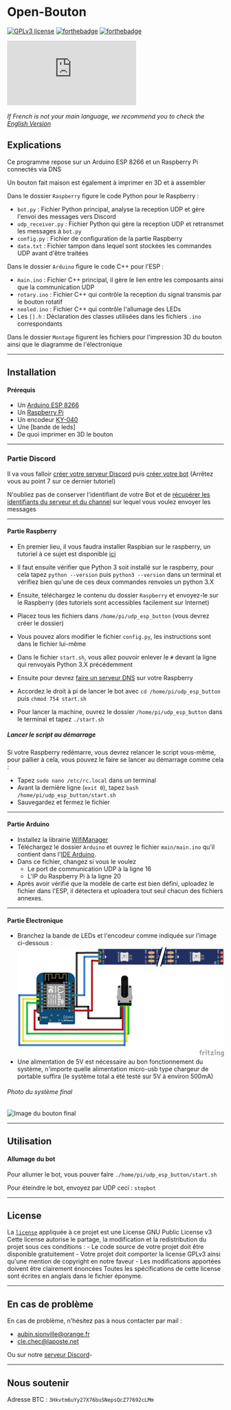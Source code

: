 Open-Bouton
===========
[![GPLv3 license](https://img.shields.io/badge/License-GPLv3-blue.svg)](http://perso.crans.org/besson/LICENSE.html)
[![forthebadge](https://forthebadge.com/images/badges/made-with-c-plus-plus.svg)](https://forthebadge.com) [![forthebadge](https://forthebadge.com/images/badges/made-with-python.svg)](https://forthebadge.com)

[![N|Solid](https://www.lab-ouest.org/tiki-download_file.php?fileId=141&display)](https://www.lab-ouest.org/)

*If French is not your main language, we recommend you to check the [English Version](README_en.md)*

Explications
------------
Ce programme repose sur un Arduino ESP 8266 et un Raspberry Pi connectés via DNS

Un bouton fait maison est également à imprimer en 3D et à assembler

Dans le dossier `Raspberry` figure le code Python pour le Raspberry :
- `bot.py` : Fichier Python principal, analyse la reception UDP et gère l'envoi des messages vers Discord
- `udp_receiver.py` : Fichier Python qui gère la reception UDP et retransmet les messages à `bot.py`
- `config.py` : Fichier de configuration de la partie Raspberry
- `data.txt` : Fichier tampon dans lequel sont stockées les commandes UDP avant d'être traitées

Dans le dossier `Arduino` figure le code C++ pour l'ESP :
- `m̀ain.ino` : Fichier C++ principal, il gère le lien entre les composants ainsi que la communication UDP
- `rotary.ino` : Fichier C++ qui contrôle la reception du signal transmis par le bouton rotatif
- `neoled.ino` : Fichier C++ qui contrôle l'allumage des LEDs
- Les `[].h` : Déclaration des classes utilisées dans les fichiers `.ino` correspondants

Dans le dossier `Montage` figurent les fichiers pour l'impression 3D du bouton ainsi que le diagramme de l'électronique


---
Installation
------------
#### Prérequis

- Un [Arduino ESP 8266](https://www.banggood.com/Geekcreit-D1-Mini-NodeMcu-Lua-WIFI-ESP8266-Development-Board-Module-p-1044858.html?akmClientCountry=FR&p=RA18043558422201601Y&cur_warehouse=CN)
- Un [Raspberry Pi](https://www.amazon.fr/Raspberry-Pi-Official-Desktop-Starter/dp/B01CI5879A/)
- Un encodeur [KY-040](https://www.banggood.com/5Pcs-5V-KY-040-Rotary-Encoder-Module-AVR-PIC-p-951151.html?akmClientCountry=FR&p=RA18043558422201601Y&cur_warehouse=CN)
- Une [bande de leds]
- De quoi imprimer en 3D le bouton

---
### Partie Discord

Il va vous falloir [créer votre serveur Discord](https://www.supinfo.com/articles/single/10420-creer-serveur-discord) puis [créer votre bot](https://dylanbonjean.wordpress.com/2018/01/05/bot-discord/) (Arrêtez vous au point 7 sur ce dernier tutoriel)

N'oubliez pas de conserver l'identifiant de votre Bot et de [récupérer les identifiants du serveur et du channel](https://support.discord.com/hc/fr/articles/206346498-O%C3%B9-trouver-l-ID-de-mon-compte-utilisateur-serveur-message-) sur lequel vous voulez envoyer les messages

---
#### Partie Raspberry

- En premier lieu, il vous faudra installer Raspbian sur le raspberry, un tutoriel à ce sujet est disponible [ici](https://www.raspberrypi-france.fr/guide/installer-raspbian-raspberry-pi/)

- Il faut ensuite vérifier que Python 3 soit installé sur le raspberry, pour cela tapez `python --version` puis `python3 --version` dans un terminal et vérifiez bien qu'une de ces deux commandes renvoies un python 3.X

- Ensuite, téléchargez le contenu du dossier `Raspberry` et envoyez-le sur le Raspberry (des tutoriels sont accessibles facilement sur Internet)
- Placez tous les fichiers dans `/home/pi/udp_esp_button` (vous devrez créer le dossier)

- Vous pouvez alors modifier le fichier `config.py`, les instructions sont dans le fichier lui-même
- Dans le fichier `start.sh`, vous allez pouvoir enlever le `#` devant la ligne qui renvoyais Python 3.X précédemment

- Ensuite pour devrez [faire un serveur DNS](https://www.ionos.fr/digitalguide/serveur/configuration/comment-creer-un-serveur-dns-a-partir-dun-raspberry-pi/) sur votre Raspberry

- Accordez le droit à pi de lancer le bot avec `cd /home/pi/udp_esp_button` puis `chmod 754 start.sh`

- Pour lancer la machine, ouvrez le dossier `/home/pi/udp_esp_button` dans le terminal et tapez `./start.sh`

##### Lancer le script au démarrage

Si votre Raspberry redémarre, vous devrez relancer le script vous-même, pour pallier à cela, vous pouvez le faire se lancer au démarrage comme cela :
- Tapez `sudo nano /etc/rc.local` dans un terminal
- Avant la dernière ligne (`exit 0`), tapez `bash /home/pi/udp_esp_button/start.sh`
- Sauvegardez et fermez le fichier

---
#### Partie Arduino

- Installez la librairie [WifiManager](https://github.com/tzapu/WiFiManager)
- Téléchargez le dossier `Arduino` et ouvrez le fichier `main/main.ino` qu'il contient dans l'[IDE Arduino](https://www.arduino.cc/en/Main/Software).
- Dans ce fichier, changez si vous le voulez 
    - Le port de communication UDP à la ligne 16
    - L'IP du Raspberry Pi à la ligne 20
- Après avoir vérifié que la modèle de carte est bien défini, uploadez le fichier dans l'ESP, il détectera et uploadera tout seul chacun des fichiers annexes.
---
#### Partie Electronique
 - Branchez la bande de LEDs et l'encodeur comme indiquée sur l'image ci-dessous : 
 ![`Montage/schema.png`](Montage/schema.png "Schéma Electronique")
 - Une alimentation de 5V est nécessaire au bon fonctionnement du système, n'importe quelle alimentation micro-usb type chargeur de portable suffira (le système total a été testé sur 5V à environ 500mA)

###### Photo du système final
![Image du bouton final](Montage/bouton.png)

---
Utilisation
-----------

#### Allumage du bot
Pour allumer le bot, vous pouver faire `./home/pi/udp_esp_button/start.sh`

Pour éteindre le bot, envoyez par UDP ceci : `stopbot`

---
License
------
La [`license`](LICENSE) appliquée à ce projet est une License GNU Public License v3
Cette license autorise le partage, la modification et la redistribution du projet sous ces conditions :
    - Le code source de votre projet doit être disponible gratuitement
    - Votre projet doit comporter la license GPLv3 ainsi qu'une mention de copyright en notre faveur
    - Les modifications apportées doivent être clairement énoncées
Toutes les spécifications de cette license sont écrites en anglais dans le fichier éponyme.

---
En cas de problème
------------------
En cas de problème, n'hésitez pas à nous contacter par mail :
- aubin.sionville@orange.fr
- cle.chec@laposte.net

Ou sur notre [serveur Discord](https://discord.gg/fvUzJbk)-

---
Nous soutenir
-------------
Adresse BTC : `3Hkvtm6uYy27X76buSNepsQcZ77692cLMm`
